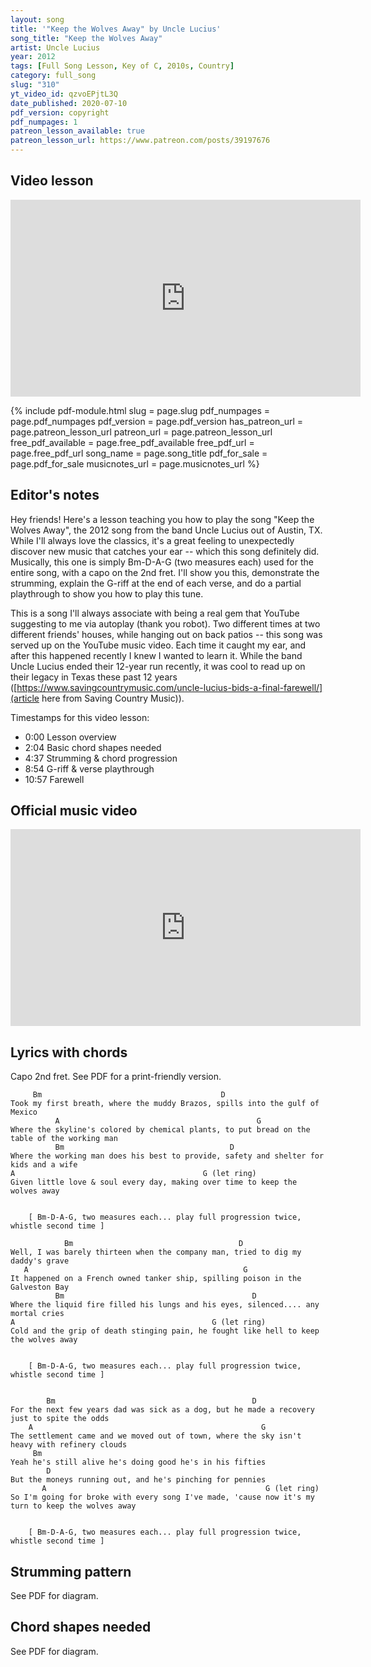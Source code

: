 ```yaml
---
layout: song
title: '"Keep the Wolves Away" by Uncle Lucius'
song_title: "Keep the Wolves Away"
artist: Uncle Lucius
year: 2012
tags: [Full Song Lesson, Key of C, 2010s, Country]
category: full_song
slug: "310"
yt_video_id: qzvoEPjtL3Q
date_published: 2020-07-10
pdf_version: copyright
pdf_numpages: 1
patreon_lesson_available: true
patreon_lesson_url: https://www.patreon.com/posts/39197676
---
```


## Video lesson

<!-- Coming soon... -->

<iframe width="560" height="315" src="https://www.youtube.com/embed/qzvoEPjtL3Q" frameborder="0" allow="accelerometer; autoplay; encrypted-media; gyroscope; picture-in-picture" allowfullscreen></iframe>

{% include pdf-module.html slug = page.slug pdf_numpages = page.pdf_numpages pdf_version = page.pdf_version has_patreon_url = page.patreon_lesson_url patreon_url = page.patreon_lesson_url free_pdf_available = page.free_pdf_available free_pdf_url = page.free_pdf_url song_name = page.song_title pdf_for_sale = page.pdf_for_sale musicnotes_url = page.musicnotes_url %}

## Editor's notes

Hey friends! Here's a lesson teaching you how to play the song "Keep the Wolves Away", the 2012 song from the band Uncle Lucius out of Austin, TX. While I'll always love the classics, it's a great feeling to unexpectedly discover new music that catches your ear -- which this song definitely did. Musically, this one is simply Bm-D-A-G (two measures each) used for the entire song, with a capo on the 2nd fret. I'll show you this, demonstrate the strumming, explain the G-riff at the end of each verse, and do a partial playthrough to show you how to play this tune.

This is a song I'll always associate with being a real gem that YouTube suggesting to me via autoplay (thank you robot). Two different times at two different friends' houses, while hanging out on back patios -- this song was served up on the YouTube music video. Each time it caught my ear, and after this happened recently I knew I wanted to learn it. While the band Uncle Lucius ended their 12-year run recently, it was cool to read up on their legacy in Texas these past 12 years ([https://www.savingcountrymusic.com/uncle-lucius-bids-a-final-farewell/](article here from Saving Country Music)).

Timestamps for this video lesson:

- 0:00 Lesson overview
- 2:04 Basic chord shapes needed
- 4:37 Strumming & chord progression
- 8:54 G-riff & verse playthrough
- 10:57 Farewell

## Official music video

<iframe width="560" height="315" src="https://www.youtube.com/embed/pYdvxBxHX2U" frameborder="0" allow="accelerometer; autoplay; encrypted-media; gyroscope; picture-in-picture" allowfullscreen></iframe>

## Lyrics with chords

Capo 2nd fret. See PDF for a print-friendly version.

         Bm                                        D                                      
    Took my first breath, where the muddy Brazos, spills into the gulf of Mexico
              A                                            G                              
    Where the skyline's colored by chemical plants, to put bread on the table of the working man               
              Bm                                     D                                     
    Where the working man does his best to provide, safety and shelter for kids and a wife
    A                                          G (let ring)                                               
    Given little love & soul every day, making over time to keep the wolves away


        [ Bm-D-A-G, two measures each... play full progression twice, whistle second time ]

                Bm                                     D
    Well, I was barely thirteen when the company man, tried to dig my daddy's grave
       A                                                G                                 
    It happened on a French owned tanker ship, spilling poison in the Galveston Bay
              Bm                                          D                                
    Where the liquid fire filled his lungs and his eyes, silenced.... any mortal cries
    A                                            G (let ring)                                        
    Cold and the grip of death stinging pain, he fought like hell to keep the wolves away


        [ Bm-D-A-G, two measures each... play full progression twice, whistle second time ]


            Bm                                            D
    For the next few years dad was sick as a dog, but he made a recovery just to spite the odds
        A                                                   G                                
    The settlement came and we moved out of town, where the sky isn't heavy with refinery clouds
         Bm                                                                               
    Yeah he's still alive he's doing good he's in his fifties
            D                                                                            
    But the moneys running out, and he's pinching for pennies
           A                                                 G (let ring)                                 
    So I'm going for broke with every song I've made, 'cause now it's my turn to keep the wolves away


        [ Bm-D-A-G, two measures each... play full progression twice, whistle second time ]

## Strumming pattern

See PDF for diagram.

## Chord shapes needed

See PDF for diagram.
